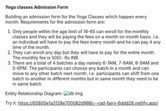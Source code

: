 **Yoga classes Admission Form**

Building an admission form for the Yoga Classes which happen every month. Requirements for the admission form are:
1. Only people within the age limit of 18-65 can enroll for the monthly classes and they will be paying the fees on a month on month basis. I.e. an individual will have to pay the fees every month and he can pay it any time of the month.
2. They can enroll any day but they will have to pay for the entire month. The monthly fee is 500/- Rs INR.
3. There are a total of 4 batches a day namely 6-7AM, 7-8AM, 8-9AM and 5-6PM. The participants can choose any batch in a month and can move to any other batch next month. I.e. participants can shift from one batch to another in different months but in same month they need to be in same batch

Entity Relationship Diagram:
![db img](https://github.com/KeerthiVuppala24/Yoga-Classes-Admin-Form/assets/109963557/59c623e3-c4d3-4683-8e78-f2a86ad8dfe9)

Try it:
https://65800e1a3128e700082d988c--rad-fairy-6ddd26.netlify.app/
